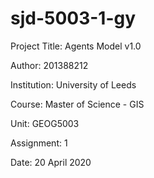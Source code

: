 # sjd-5003-1-gy
Project Title: Agents Model v1.0

Author: 201388212

Institution: University of Leeds

Course: Master of Science - GIS

Unit: GEOG5003

Assignment: 1

Date: 20 April 2020

